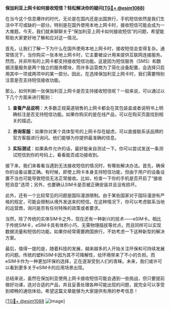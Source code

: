 **保加利亚上网卡如何接收短信？轻松解决你的疑问[[TG💪+ @esim1088](https://t.me/s/esim1088)]**

在当今这个信息爆炸的时代，无论是在国内还是出国旅行，手机短信依然是我们生活中不可或缺的一部分。特别是在国外使用本地上网卡时，接收短信可能会成为一大难题。今天，我们就来聊聊关于“保加利亚上网卡如何接收短信”的问题，希望能帮助大家更好地了解和应对这一情况。

首先，让我们了解一下为什么在国外使用本地上网卡时，接收短信会变得复杂。通常情况下，当你购买一张本地上网卡时，它主要被设计用来提供互联网连接服务。然而，并非所有的上网卡都支持接收短信功能。这是因为短信服务（SMS）和数据流量服务是两个独立的服务模块，而许多运营商为了简化设备配置，会选择只启用其中一项或两项中的某一部分。因此，在选择保加利亚上网卡时，我们需要特别注意是否支持短信接收功能。

那么，如何判断一张保加利亚上网卡是否支持接收短信呢？一般来说，可以通过以下几个方面来进行甄别：

1. **查看产品说明**：大多数正规渠道销售的上网卡都会在其包装盒或者说明书上明确标注是否支持短信功能。如果你购买的是在线产品，可以在购买页面找到相关的描述。
   
2. **咨询客服**：如果你对某个具体型号的上网卡存在疑虑，可以直接联系该品牌的官方客服进行询问。他们能够为你提供最准确的信息。

3. **实际测试**：如果条件允许的话，最好能亲自测试一下。你可以尝试发送一条测试短信到你的号码上，看看能否成功接收到。

接下来，我们来看看当遇到无法接收短信的情况时，有哪些解决办法。首先，确保你的设备设置正确。有时候，即使上网卡本身支持短信功能，但由于用户的设备设置不当也可能导致短信无法正常接收。比如，检查一下你的手机是否开启了“接收短消息”选项；另外，也要确认SIM卡是否被正确安装并且没有损坏。

此外，还有一个比较常见的问题是国际漫游限制。由于某些国家对于国际漫游有严格的规定，可能会限制从境外发送来的短信。在这种情况下，你可以考虑联系当地的运营商，询问是否有任何特殊的政策或者要求。

当然，除了传统的实体SIM卡之外，现在还有一种新兴的技术——eSIM卡。相比于传统SIM卡，eSIM卡具有体积小巧、无需物理插拔等优点，而且同样可以实现数据流量和短信的功能。如果你经常需要跨国旅行，不妨考虑一下这种新型的解决方案。

最后，值得一提的是，随着科技的发展，越来越多的人开始关注环保和可持续发展的问题。传统的塑料SIM卡因为其不可降解性，给环境带来了不小的负担。而eSIM卡作为一种更加环保的选择，正在逐渐受到人们的青睐。未来，我们或许可以看到更多关于eSIM卡的应用场景出现。

总结来说，虽然在保加利亚使用上网卡接收短信可能会遇到一些挑战，但只要提前做好功课，选对合适的产品，并且妥善处理各种可能出现的问题，就完全可以享受到顺畅的通信体验。希望这篇文章能够为大家提供有用的参考信息！

[[TG💪+ @esim1088](https://t.me/s/esim1088) ![Image](https://i.postimg.cc/4NQfJmqS/Snipaste-2025-05-13-00-14-12.png)]